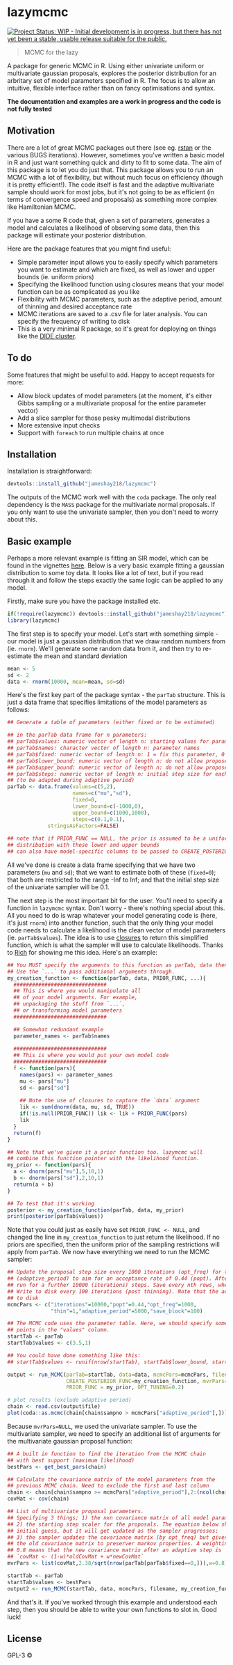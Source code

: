 # lazymcmc

[![Project Status: WIP - Initial development is in progress, but there has not yet been a stable, usable release suitable for the public.](http://www.repostatus.org/badges/latest/wip.svg)](http://www.repostatus.org/#wip)

> MCMC for the lazy

A package for generic MCMC in R. Using either univariate uniform or multivariate gaussian proposals, explores the posterior distribution for an arbritary set of model parameters specified in R. The focus is to allow an intuitive, flexible interface rather than on fancy optimisations and syntax.

**The documentation and examples are a work in progress and the code is not fully tested**

## Motivation
There are a lot of great MCMC packages out there (see eg. [rstan](http://mc-stan.org) or the various BUGS iterations). However, sometimes you've written a basic model in R and just want something quick and dirty to fit to some data. The aim of this package is to let you do just that. This package allows you to run an MCMC with a lot of flexibility, but without much focus on efficiency (though it is pretty efficient!). The code itself is fast and the adaptive multivariate sample should work for most jobs, but it's not going to be as efficient (in terms of convergence speed and proposals) as something more complex like Hamiltonian MCMC. 

If you have a some R code that, given a set of parameters, generates a model and calculates a likelihood of observing some data, then this package will estimate your posterior distribution.

Here are the package features that you might find useful:
- Simple parameter input allows you to easily specify which parameters you want to estimate and which are fixed, as well as lower and upper bounds (ie. uniform priors)
- Specifying the likelihood function using closures means that your model function can be as complicated as you like
- Flexibility with MCMC parameters, such as the adaptive period, amount of thinning and desired acceptance rate
- MCMC iterations are saved to a .csv file for later analysis. You can specify the frequency of writing to disk
- This is a very minimal R package, so it's great for deploying on things like the [DIDE cluster](https://github.com/dide-tools/didehpc).

## To do
Some features that might be useful to add. Happy to accept requests for more:
- Allow block updates of model parameters (at the moment, it's either Gibbs sampling or a multivariate proposal for the entire parameter vector)
- Add a slice sampler for those pesky multimodal distributions
- More extensive input checks
- Support with `foreach` to run multiple chains at once

## Installation
Installation is straightforward:
```r
devtools::install_github("jameshay218/lazymcmc")
```
The outputs of the MCMC work well with the `coda` package. The only real dependency is the `MASS` package for the multivariate normal proposals. If you only want to use the univariate sampler, then you don't need to worry about this.

## Basic example
Perhaps a more relevant example is fitting an SIR model, which can be found in the vignettes [here](https://jameshay218.github.io/lazymcmc/inst/doc/sir_example.html). Below is a very basic example fitting a gaussian distribution to some toy data. It looks like a lot of text, but if you read through it and follow the steps exactly the same logic can be applied to any model.

Firstly, make sure you have the package installed etc.
```r
if(!require(lazymcmc)) devtools::install_github("jameshay218/lazymcmc")
library(lazymcmc)
```

The first step is to specify your model. Let's start with something simple - our model is just a gaussian distribution that we draw random numbers from (ie. `rnorm`). We'll generate some random data from it, and then try to re-estimate the mean and standard deviation
```r
mean <- 5
sd <- 2
data <- rnorm(10000, mean=mean, sd=sd)
```

Here's the first key part of the package syntax - the `parTab` structure. This is just a data frame that specifies limitations of the model parameters as follows:
```r
## Generate a table of parameters (either fixed or to be estimated)

## in the parTab data frame for n parameters:
## parTab$values: numeric vector of length n: starting values for parameters
## parTab$names: character vector of length n: parameter names
## parTab$fixed: numeric vector of length n: 1 = fix this parameter, 0 = fit this parameter
## parTab$lower_bound: numeric vector of length n: do not allow proposed parameters to go below this value
## parTab$upper_bound: numeric vector of length n: do not allow proposed parameters to go above this value
## parTab$steps: numeric vector of length n: initial step size for each parameter
## (to be adapted during adaptive period)
parTab <- data.frame(values=c(5,2),
                     names=c("mu","sd"),
                     fixed=0,
                     lower_bound=c(-1000,0),
                     upper_bound=c(1000,1000),
                     steps=c(0.1,0.1),
		     stringsAsFactors=FALSE)
                    
## note that if PRIOR_FUNC == NULL, the prior is assumed to be a uniform
## distribution with these lower and upper bounds
## can also have model-specific columns to be passed to CREATE_POSTERIOR_FUNC
```
All we've done is create a data frame specifying that we have two parameters (`mu` and `sd`); that we want to estimate both of these (`fixed=0`); that both are restricted to the range -Inf to Inf; and that the initial step size of the univariate sampler will be 0.1.

The next step is the most important bit for the user. You'll need to specify a function in `lazymcmc` syntax. Don't worry - there's nothing special about this. All you need to do is wrap whatever your model generating code is (here, it's just `rnorm`) into another function, such that the only thing your model code needs to calculate a likelihood is the clean vector of model parameters (ie. `parTab$values`). The idea is to use [closures](https://www.r-bloggers.com/closures-in-r-a-useful-abstraction/) to return this simplified function, which is what the sampler will use to calculate likelihoods. Thanks to [Rich](https://github.com/richfitz) for showing me this idea. Here's an example:

```r
## You MUST specify the arguments to this function as parTab, data then PRIOR_FUNC. 
## Use the `...` to pass additional arguments through.
my_creation_function <- function(parTab, data, PRIOR_FUNC, ...){
  ##############################
  ## This is where you would manipulate all
  ## of your model arguments. For example,
  ## unpackaging the stuff from `...`,
  ## or transforming model parameters
  ##############################

  ## Somewhat redundant example
  parameter_names <- parTab$names
  
  ##############################
  ## This is where you would put your own model code
  ##############################
  f <- function(pars){
    names(pars) <- parameter_names
    mu <- pars["mu"]
    sd <- pars["sd"]
    
    ## Note the use of closures to capture the `data` argument
    lik <- sum(dnorm(data, mu, sd, TRUE))
    if(!is.null(PRIOR_FUNC)) lik <- lik + PRIOR_FUNC(pars)
    lik
  }
  return(f)
}

## Note that we've given it a prior function too. lazymcmc will 
## combine this function pointer with the likelihood function.
my_prior <- function(pars){
  a <- dnorm(pars["mu"],5,10,1)
  b <- dnorm(pars["sd"],2,10,1)
  return(a + b)
}

## To test that it's working
posterior <- my_creation_function(parTab, data, my_prior)
print(posterior(parTab$values))
```
Note that you could just as easily have set `PRIOR_FUNC <- NULL`, and changed the line in `my_creation_function` to just return the likelihood. If no priors are specified, then the uniform prior of the sampling restrictions will apply from `parTab`. We now have everything we need to run the MCMC sampler:

```r
## Update the proposal step size every 1000 iterations (opt_freq) for the first 5000 iterations 
## (adaptive_period) to aim for an acceptance rate of 0.44 (popt). After the adaptive period, 
## run for a further 10000 (iterations) steps. Save every nth rows, where n is "thin" (ie. 1 here).
## Write to disk every 100 iterations (post thinning). Note that the adaptive period is also saved
## to disk
mcmcPars <- c("iterations"=10000,"popt"=0.44,"opt_freq"=1000,
              "thin"=1,"adaptive_period"=5000,"save_block"=100)

## The MCMC code uses the parameter table. Here, we should specify some random starting
## points in the "values" column.
startTab <- parTab
startTab$values <- c(3.5,1)

## You could have done something like this:
## startTab$values <- runif(nrow(startTab), startTab$lower_bound, startTab$upper_bound)

output <- run_MCMC(parTab=startTab, data=data, mcmcPars=mcmcPars, filename="test", 
                   CREATE_POSTERIOR_FUNC=my_creation_function, mvrPars=NULL, 
                   PRIOR_FUNC = my_prior, OPT_TUNING=0.2)

# plot results (exclude adaptive period)
chain <- read.csv(output$file)
plot(coda::as.mcmc(chain[chain$sampno > mcmcPars["adaptive_period"],]))
```
Because `mvrPars=NULL`, we used the univariate sampler. To use the multivariate sampler, we need to specify an additional list of arguments for the multivariate gaussian proposal function:

```r
## A built in function to find the iteration from the MCMC chain
## with best support (maximum likelihood)
bestPars <- get_best_pars(chain)

## Calculate the covariance matrix of the model parameters from the 
## previous MCMC chain. Need to exclude the first and last column
chain <- chain[chain$sampno >= mcmcPars["adaptive_period"],2:(ncol(chain)-1)]
covMat <- cov(chain)

## List of multivariate proposal parameters.
## Specifying 3 things; 1) the nxn covariance matrix of all model parameters (including fixed ones);
## 2) the starting step scaler for the proposals. The equation below should work well as an
## initial guess, but it will get updated as the sampler progresses; 
## 3) the sampler updates the covariance matrix (by opt_freq) but gives some weight to
## the old covariance matrix to preserver markov properties. A weighting of 
## 0.8 means that the new covariance matrix after an adaptive step is 
## `covMat <- (1-w)*oldCovMat + w*newCovMat`
mvrPars <- list(covMat,2.38/sqrt(nrow(parTab[parTab$fixed==0,])),w=0.8)

startTab <- parTab
startTab$values <- bestPars
output2 <- run_MCMC(startTab, data, mcmcPars, filename, my_creation_func, mvrPars, PRIOR_FUNC = my_prior  ,0.2)
```

And that's it. If you've worked through this example and understood each step, then you should be able to write your own functions to slot in. Good luck!

## License

GPL-3 © 
